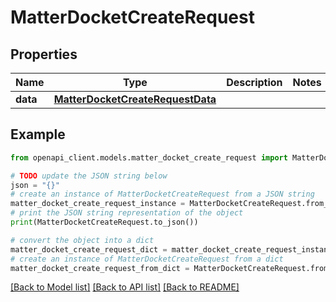 # MatterDocketCreateRequest


## Properties

Name | Type | Description | Notes
------------ | ------------- | ------------- | -------------
**data** | [**MatterDocketCreateRequestData**](MatterDocketCreateRequestData.md) |  | 

## Example

```python
from openapi_client.models.matter_docket_create_request import MatterDocketCreateRequest

# TODO update the JSON string below
json = "{}"
# create an instance of MatterDocketCreateRequest from a JSON string
matter_docket_create_request_instance = MatterDocketCreateRequest.from_json(json)
# print the JSON string representation of the object
print(MatterDocketCreateRequest.to_json())

# convert the object into a dict
matter_docket_create_request_dict = matter_docket_create_request_instance.to_dict()
# create an instance of MatterDocketCreateRequest from a dict
matter_docket_create_request_from_dict = MatterDocketCreateRequest.from_dict(matter_docket_create_request_dict)
```
[[Back to Model list]](../README.md#documentation-for-models) [[Back to API list]](../README.md#documentation-for-api-endpoints) [[Back to README]](../README.md)


